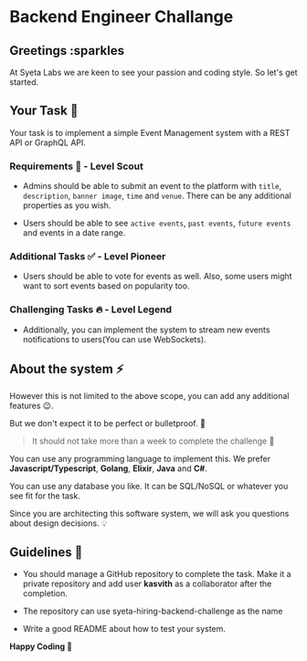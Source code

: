 # Backend Engineer Challange

## Greetings :sparkles

At Syeta Labs we are keen to see your passion and coding style.
So let's get started.

## Your Task :rocket:

Your task is to implement a simple Event Management system with a REST API or GraphQL API.

### Requirements :memo: - Level Scout

- Admins should be able to submit an event to the platform with `title`, `description`, `banner image`, `time` and `venue`. There can be any additional properties as you wish.

- Users should be able to see `active events`, `past events`, `future events` and events in a date range.

### Additional Tasks :white_check_mark: - Level Pioneer

- Users should be able to vote for events as well.
Also, some users might want to sort events based on popularity too.

### Challenging Tasks :fire: - Level Legend

- Additionally, you can implement the system to stream new events notifications to users(You can use WebSockets).

## About the system :zap:

However this is not limited to the above scope, you can add any additional features :wink:.

But we don't expect it to be perfect or bulletproof. :gun:

> It should not take more than a week to complete the challenge :construction:

You can use any programming language to implement this.
We prefer **Javascript/Typescript**, **Golang**, **Elixir**, **Java** and **C#**.

You can use any database you like. It can be SQL/NoSQL or whatever you see fit for the task.

Since you are architecting this software system, we will ask you questions about design decisions. :bulb:

## Guidelines :hammer:

- You should manage a GitHub repository to complete the task. Make it a private repository and add user **kasvith** as a collaborator after the completion.

- The repository can use syeta-hiring-backend-challenge as the name

- Write a good README about how to test your system.

**Happy Coding :tada:**
